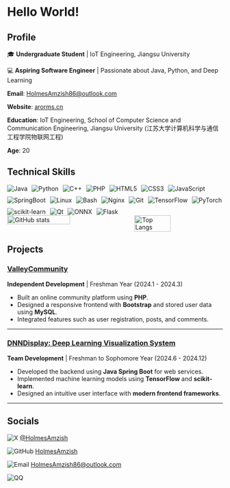 # Hello World!

## Profile

🎓 **Undergraduate Student** | IoT Engineering, Jiangsu University

💻 **Aspiring Software Engineer** | Passionate about Java, Python, and Deep Learning  

**Email**: [HolmesAmzish86@outlook.com](mailto:HolmesAmzish86@outlook.com)

**Website**: [arorms.cn](http://arorms.cn)

**Education**: IoT Engineering, School of Computer Science and Communication Engineering, Jiangsu University (江苏大学计算机科学与通信工程学院物联网工程)

**Age**: 20

## Technical Skills

<div style="display: flex; flex-wrap: wrap; gap: 10px;">
  <img src="https://img.shields.io/badge/Java-%23ED8B00.svg?style=for-the-badge&logo=java&logoColor=white" alt="Java">
  <img src="https://img.shields.io/badge/Python-%2314354C.svg?style=for-the-badge&logo=python&logoColor=white" alt="Python">
  <img src="https://img.shields.io/badge/C%2B%2B-%2300599C.svg?style=for-the-badge&logo=c%2B%2B&logoColor=white" alt="C++">
  <img src="https://img.shields.io/badge/PHP-%23777BB4.svg?style=for-the-badge&logo=php&logoColor=white" alt="PHP">
  <img src="https://img.shields.io/badge/HTML5-%23E34F26.svg?style=for-the-badge&logo=html5&logoColor=white" alt="HTML5">
  <img src="https://img.shields.io/badge/CSS3-%231572B6.svg?style=for-the-badge&logo=css3&logoColor=white" alt="CSS3">
  <img src="https://img.shields.io/badge/JavaScript-%23F7DF1E.svg?style=for-the-badge&logo=javascript&logoColor=black" alt="JavaScript">
  <img src="https://img.shields.io/badge/SpringBoot-%236DB33F.svg?style=for-the-badge&logo=springboot&logoColor=white" alt="SpringBoot">
  <img src="https://img.shields.io/badge/Linux-%23FCC624.svg?style=for-the-badge&logo=linux&logoColor=black" alt="Linux">
  <img src="https://img.shields.io/badge/Bash-%23121011.svg?style=for-the-badge&logo=gnubash&logoColor=white" alt="Bash">
  <img src="https://img.shields.io/badge/Nginx-%23009639.svg?style=for-the-badge&logo=nginx&logoColor=white" alt="Nginx">
  <img src="https://img.shields.io/badge/Git-%23F1502F.svg?style=for-the-badge&logo=git&logoColor=white" alt="Git">
  <img src="https://img.shields.io/badge/TensorFlow-%23FF6F00.svg?style=for-the-badge&logo=tensorflow&logoColor=white" alt="TensorFlow">
  <img src="https://img.shields.io/badge/PyTorch-%23EE4C2C.svg?style=for-the-badge&logo=pytorch&logoColor=white" alt="PyTorch">
  <img src="https://img.shields.io/badge/scikit_learn-%23F7931E.svg?style=for-the-badge&logo=scikit-learn&logoColor=white" alt="scikit-learn">
  <img src="https://img.shields.io/badge/Qt-%2341CD52.svg?style=for-the-badge&logo=qt&logoColor=white" alt="Qt">
  <img src="https://img.shields.io/badge/ONNX-%239077E7.svg?style=for-the-badge&logo=onnx&logoColor=white" alt="ONNX">
  <img src="https://img.shields.io/badge/Flask-%23000000.svg?style=for-the-badge&logo=flask&logoColor=white" alt="Flask">
</div>

<div style="display: flex; justify-content: space-between;">
  <img src="https://github-readme-stats.vercel.app/api?username=HolmesAmzish&show_icons=true&theme=transparent" alt="GitHub stats" style="width: 54%;">
  <img src="https://github-readme-stats.vercel.app/api/top-langs/?username=HolmesAmzish&layout=compact&theme=transparent" alt="Top Langs" style="width: 41%;">
</div>



## Projects

### [ValleyCommunity](https://github.com/HolmesAmzish/ValleyCommunity)  
**Independent Development** | Freshman Year (2024.1 - 2024.3)  
- Built an online community platform using **PHP**.
- Designed a responsive frontend with **Bootstrap** and stored user data using **MySQL**.
- Integrated features such as user registration, posts, and comments.

---

### [DNNDisplay: Deep Learning Visualization System](#)  
**Team Development** | Freshman to Sophomore Year (2024.6 - 2024.12)  
- Developed the backend using **Java Spring Boot** for web services.  
- Implemented machine learning models using **TensorFlow** and **scikit-learn**.  
- Designed an intuitive user interface with **modern frontend frameworks**.  

---

## Socials

![X](https://img.shields.io/badge/X-%40HolmesAmzish-1DA1F2?style=flat-square&logo=x&logoColor=white) [@HolmesAmzish](https://x.com/HolmesAmzish)  

![GitHub](https://img.shields.io/badge/GitHub-HolmesAmzish-%23181717?style=flat-square&logo=github&logoColor=white) [HolmesAmzish](https://github.com/HolmesAmzish)  

![Email](https://img.shields.io/badge/Email-HolmesAmzish86%40outlook.com-%23D14836?style=flat-square&logo=microsoft-outlook&logoColor=white) [HolmesAmzish86@outlook.com](mailto:HolmesAmzish86@outlook.com)

![QQ](https://img.shields.io/badge/QQ-1272369577-%2312B7F5?style=flat-square&logo=tencent-qq&logoColor=white)  